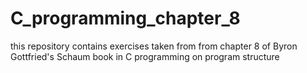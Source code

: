 # C_programming_chapter_8
this repository contains exercises taken from from chapter 8 of Byron Gottfried's Schaum book in C programming on program structure
